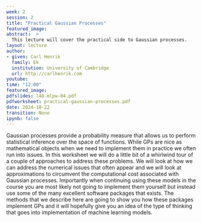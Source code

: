 ```yaml
---
week: 2
session: 2
title: "Practical Gaussian Processes"
featured_image: 
abstract:  >
  This lecture will cover the practical side to Gaussian processes.
layout: lecture
author:
- given: Carl Henrik
  family: Ek
  institution: University of Cambridge
  url: http://carlhenrik.com
youtube: 
time: "12:00"
featured_image: 
pdfslides: l48-mlpw-04.pdf
pdfworksheet: practical-gaussian-processes.pdf
date: 2024-10-22
transition: None
ipynb: false
---
```


Gaussian processes provide a probability measure that allows us to perform statistical inference over the space of functions. While GPs are nice as mathematical objects when we need to implement them in practice we often run into issues. In this worksheet we will do a little bit of a whirlwind tour of a couple of approaches to address these problems. We will look at how we can address the numerical issues that often appear and we will look at approximations to circumvent the computational cost associated with Gaussian processes. Importantly when continuing using these models in the course you are most likely not going to implement them yourself but instead use some of the many excellent software packages that exists. The methods that we describe here are going to show you how these packages implement GPs and it will hopefully give you an idea of the type of thinking that goes into implementation of machine learning models.
